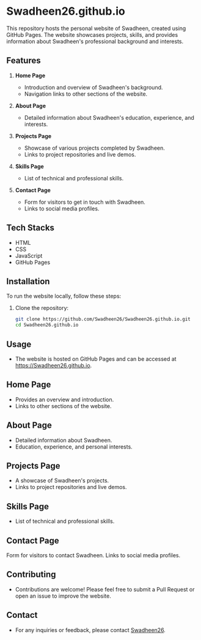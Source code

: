 # Swadheen26.github.io

This repository hosts the personal website of Swadheen, created using GitHub Pages. The website showcases projects, skills, and provides information about Swadheen's professional background and interests.

## Features

1. **Home Page**
   - Introduction and overview of Swadheen's background.
   - Navigation links to other sections of the website.

2. **About Page**
   - Detailed information about Swadheen's education, experience, and interests.

3. **Projects Page**
   - Showcase of various projects completed by Swadheen.
   - Links to project repositories and live demos.

4. **Skills Page**
   - List of technical and professional skills.

5. **Contact Page**
   - Form for visitors to get in touch with Swadheen.
   - Links to social media profiles.

## Tech Stacks

- HTML
- CSS
- JavaScript
- GitHub Pages

## Installation

To run the website locally, follow these steps:

1. Clone the repository:
   ```bash
   git clone https://github.com/Swadheen26/Swadheen26.github.io.git
   cd Swadheen26.github.io


## Usage
  - The website is hosted on GitHub Pages and can be accessed at https://Swadheen26.github.io.

##  Home Page
  - Provides an overview and introduction.
  - Links to other sections of the website.

## About Page
  - Detailed information about Swadheen.
  - Education, experience, and personal interests.

## Projects Page
  - A showcase of Swadheen's projects.
  - Links to project repositories and live demos.

## Skills Page
  - List of technical and professional skills.

## Contact Page
  Form for visitors to contact Swadheen.
  Links to social media profiles.

## Contributing
  - Contributions are welcome! Please feel free to submit a Pull Request or open an issue to improve the website.

## Contact
 - For any inquiries or feedback, please contact [Swadheen26](https://github.com/Swadheen26).
